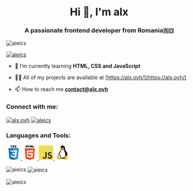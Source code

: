 <h1 align="center">Hi 👋, I'm alx</h1>
<h3 align="center">A passionate frontend developer from Romania🇷🇴</h3>

<p align="left"> <img src="https://komarev.com/ghpvc/?username=aieics&label=Profile%20views&color=0e75b6&style=flat" alt="aieics" /> </p>

<p align="left"> <a href="https://github.com/ryo-ma/github-profile-trophy"><img src="https://github-profile-trophy.vercel.app/?username=aieics" alt="aieics" /></a> </p>

- 🌱 I’m currently learning **HTML, CSS and JavaScript**

- 👨‍💻 All of my projects are available at [https://alx.ovh/](https://alx.ovh/)

- 📫 How to reach me **contact@alx.ovh**

<h3 align="left">Connect with me:</h3>
<p align="left">
<a href="https://instagram.com/alx.ovh" target="blank"><img align="center" src="https://raw.githubusercontent.com/rahuldkjain/github-profile-readme-generator/master/src/images/icons/Social/instagram.svg" alt="alx.ovh" height="30" width="40" /></a>
<a href="https://www.youtube.com/c/aleics" target="blank"><img align="center" src="https://raw.githubusercontent.com/rahuldkjain/github-profile-readme-generator/master/src/images/icons/Social/youtube.svg" alt="aleics" height="30" width="40" /></a>
</p>

<h3 align="left">Languages and Tools:</h3>
<p align="left"> <a href="https://www.w3schools.com/css/" target="_blank" rel="noreferrer"> <img src="https://raw.githubusercontent.com/devicons/devicon/master/icons/css3/css3-original-wordmark.svg" alt="css3" width="40" height="40"/> </a> <a href="https://www.w3.org/html/" target="_blank" rel="noreferrer"> <img src="https://raw.githubusercontent.com/devicons/devicon/master/icons/html5/html5-original-wordmark.svg" alt="html5" width="40" height="40"/> </a> <a href="https://developer.mozilla.org/en-US/docs/Web/JavaScript" target="_blank" rel="noreferrer"> <img src="https://raw.githubusercontent.com/devicons/devicon/master/icons/javascript/javascript-original.svg" alt="javascript" width="40" height="40"/> </a> <a href="https://www.linux.org/" target="_blank" rel="noreferrer"> <img src="https://raw.githubusercontent.com/devicons/devicon/master/icons/linux/linux-original.svg" alt="linux" width="40" height="40"/> </a> </p>

<p><img align="left" src="https://github-readme-stats.vercel.app/api/top-langs?username=aieics&show_icons=true&locale=en&layout=compact" alt="aieics" /></p>

<p>&nbsp;<img align="center" src="https://github-readme-stats.vercel.app/api?username=aieics&show_icons=true&locale=en" alt="aieics" /></p>

<p><img align="center" src="https://github-readme-streak-stats.herokuapp.com/?user=aieics&" alt="aieics" /></p>

